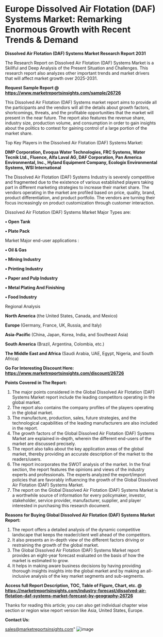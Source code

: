  # Europe Dissolved Air Flotation (DAF) Systems Market: Remarking Enormous Growth with Recent Trends & Demand

<strong>Dissolved Air Flotation (DAF) Systems Market Research Report 2031</strong>

The Research Report on Dissolved Air Flotation (DAF) Systems Market is a Skillful and Deep Analysis of the Present Situation and Challenges. This research report also analyzes other important trends and market drivers that will affect market growth over 2025-2031.

<strong>Request Sample Report @ <a href=https://www.marketreportsinsights.com/sample/26726>https://www.marketreportsinsights.com/sample/26726</a></strong>

This Dissolved Air Flotation (DAF) Systems market report aims to provide all the participants and the vendors will all the details about growth factors, shortcomings, threats, and the profitable opportunities that the market will present in the near future. The report also features the revenue share, industry size, production volume, and consumption in order to gain insights about the politics to contest for gaining control of a large portion of the market share.

Top Key Players in the Dissolved Air Flotation (DAF) Systems Market:

<strong>DMP Corporation, Evoqua Water Technologies, FRC Systems, Water Tecnik Ltd., Fluence, Alfa Laval AG, DAF Corporation, Pan America Environmental, Inc., Hyland Equipment Company, Ecologix Environmental Systems, WSI International</strong>

The Dissolved Air Flotation (DAF) Systems Industry is severely competitive and fragmented due to the existence of various established players taking part in different marketing strategies to increase their market share. The vendors operating in the market are profiled based on price, quality, brand, product differentiation, and product portfolio. The vendors are turning their focus increasingly on product customization through customer interaction.

Dissolved Air Flotation (DAF) Systems Market Major Types are:

<strong>• Open Tank

• Plate Pack</strong>

Market Major end-user applications :

<strong>• Oil & Gas

• Mining Industry

• Printing Industry

• Paper and Pulp Industry

• Metal Plating And Finishing

• Food Industry</strong>

Regional Analysis

</u><strong><b>North America</b></strong> (the United States, Canada, and Mexico)

<strong><b>Europe </b></strong>(Germany, France, UK, Russia, and Italy)

<strong><b>Asia-Pacific</b></strong> (China, Japan, Korea, India, and Southeast Asia)

<strong><b>South America</b></strong> (Brazil, Argentina, Colombia, etc.)

<strong><b>The Middle East and Africa</b></strong> (Saudi Arabia, UAE, Egypt, Nigeria, and South Africa)

<strong>Go For Interesting Discount Here: <a href=https://www.marketreportsinsights.com/discount/26726>https://www.marketreportsinsights.com/discount/26726</a></strong>

<strong>Points Covered in The Report:</strong>
<ol>
  <li>The major points considered in the Global Dissolved Air Flotation (DAF) Systems Market report include the leading competitors operating in the global market.</li>
  <li>The report also contains the company profiles of the players operating in the global market.</li>
  <li>The manufacture, production, sales, future strategies, and the technological capabilities of the leading manufacturers are also included in the report.</li>
  <li>The growth factors of the Global Dissolved Air Flotation (DAF) Systems Market are explained in-depth, wherein the different end-users of the market are discussed precisely.</li>
  <li>The report also talks about the key application areas of the global market, thereby providing an accurate description of the market to the readers/users.</li>
  <li>The report incorporates the SWOT analysis of the market. In the final section, the report features the opinions and views of the industry experts and professionals. The experts analyzed the export/import policies that are favorably influencing the growth of the Global Dissolved Air Flotation (DAF) Systems Market.</li>
  <li>The report on the Global Dissolved Air Flotation (DAF) Systems Market is a worthwhile source of information for every policymaker, investor, stakeholder, service provider, manufacturer, supplier, and player interested in purchasing this research document.</li>
</ol>
<strong>Reasons for Buying Global Dissolved Air Flotation (DAF) Systems Market Report:</strong>

<ol>
  <li>The report offers a detailed analysis of the dynamic competitive landscape that keeps the reader/client well ahead of the competitors.</li>
  <li>It also presents an in-depth view of the different factors driving or restraining the growth of the global market.</li>
  <li>The Global Dissolved Air Flotation (DAF) Systems Market report provides an eight-year forecast evaluated on the basis of how the market is estimated to grow.</li>
  <li>It helps in making aware business decisions by having providing thorough insights insights into the global market and by making an all-inclusive analysis of the key market segments and sub-segments.</li>
</ol>
<strong>Access full Report Description, TOC, Table of Figure, Chart, etc. @ <a href=https://marketreportsinsights.com/industry-forecast/dissolved-air-flotation-daf-systems-market-forecast-by-geography-26726>https://marketreportsinsights.com/industry-forecast/dissolved-air-flotation-daf-systems-market-forecast-by-geography-26726</a></strong>


Thanks for reading this article; you can also get individual chapter wise section or region wise report version like Asia, United States, Europe.

<strong>Contact Us:</strong>

sales@marketreportsinsights.com"
![image](https://github.com/user-attachments/assets/40434a9b-7a2d-46f5-8d99-704d68bac87e)
